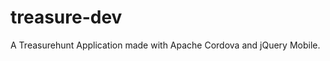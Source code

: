 treasure-dev
========================

A Treasurehunt Application made with Apache Cordova and jQuery Mobile.
